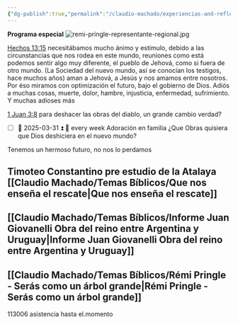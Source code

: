 ```yaml
---
{"dg-publish":true,"permalink":"/claudio-machado/experiencias-and-reflexiones/reunion-especial-visita-del-superintendente-de-zona-en-ezeiza/","tags":["asamblea"]}
---
```


**Programa especial**
![remi-pringle-representante-regional.jpg](/img/user/Claudio%20Machado/img/destacadas/remi-pringle-representante-regional.jpg) 


[Hechos 13:15](https://wol.jw.org/es/wol/b/r4/lp-s/nwtsty/44/13#v=44:13:15) necesitábamos mucho ánimo y estímulo, debido a las circunstancias que nos rodea en este mundo, reuniones como está podemos sentir algo muy diferente, el pueblo de Jehová, como si fuera de otro mundo. (La Sociedad del nuevo mundo, así se conocían los testigos, hace muchos años) aman a Jehová, a Jesús y nos amamos entre nosotros. Por éso miramos con optimización el futuro, bajo el gobierno de Dios. Adiós a muchas cosas, muerte, dolor, hambre, injusticia, enfermedad, sufrimiento. Y muchas adioses más 

[1 Juan 3:8](https://wol.jw.org/es/wol/b/r4/lp-s/nwtsty/62/3#v=62:3:8) para deshacer las obras del diablo, un grande cambio verdad?

- [ ] 📅 2025-03-31 ⏫ 🔁 every week Adoración en familia ¿Que Obras quisiera que Dios deshiciera en el nuevo mundo? 

Tenemos un hermoso futuro, no nos lo perdamos 

## Timoteo Constantino pre estudio de la Atalaya [[Claudio Machado/Temas Bíblicos/Que nos enseña el rescate\|Que nos enseña el rescate]] 

## [[Claudio Machado/Temas Bíblicos/Informe Juan Giovanelli Obra del reino entre Argentina y Uruguay\|Informe Juan Giovanelli Obra del reino entre Argentina y Uruguay]]


## [[Claudio Machado/Temas Bíblicos/Rémi Pringle - Serás como un árbol grande\|Rémi Pringle - Serás como un árbol grande]]




113006 asistencia hasta el.momento







